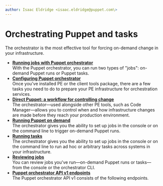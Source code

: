 ```yaml
---
author: Isaac Eldridge <isaac.eldridge@puppet.com\>
---
```


# Orchestrating Puppet and tasks

The orchestrator is the most effective tool for forcing on-demand change in your infrastructure.

-   **[Running jobs with Puppet orchestrator](running_jobs_with_puppet_orchestrator_overview.md#)**  
With the Puppet orchestrator, you can run two types of "jobs": on-demand Puppet runs or Puppet tasks.
-   **[Configuring Puppet orchestrator](configuring_puppet_orchestrator.md#)**  
Once you've installed PE or the client tools package, there are a few tasks you need to do to prepare your PE infrastructure for orchestration services.
-   **[Direct Puppet: a workflow for controlling change](direct_puppet_a_workflow_for_controlling_change.md#)**  
The orchestrator—used alongside other PE tools, such as Code Manager—allows you to control when and how infrastructure changes are made before they reach your production environment.
-   **[Running Puppet on demand](running_puppet_on_demand_with_orch.md)**  
The orchestrator gives you the ability to set up jobs in the console or on the command line to trigger on-demand Puppet runs.
-   **[Running tasks](running_tasks.md)**  
The orchestrator gives you the ability to set up jobs in the console or on the command line to run ad hoc or arbitrary tasks across systems in your infrastructure.
-   **[Reviewing jobs](reviewing_jobs.md)**  
You can review jobs you've run—on-demand Puppet runs or tasks—from the console or the orchestrator CLI.
-   **[Puppet orchestrator API v1 endpoints](orchestrator_api_v1_endpoints.md)**  
The Puppet orchestrator API v1 consists of the following endpoints.

